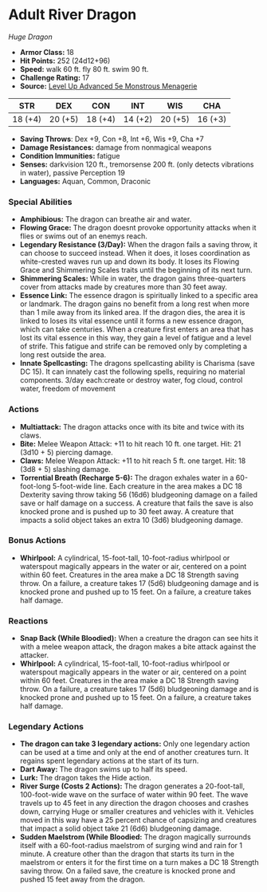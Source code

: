 # Adult River Dragon

*Huge* *Dragon*

- **Armor Class:** 18
- **Hit Points:** 252 (24d12+96)
- **Speed:** walk 60 ft. fly 80 ft. swim 90 ft.
- **Challenge Rating:** 17
- **Source:** [Level Up Advanced 5e Monstrous Menagerie](https://www.levelup5e.com)

| STR | DEX | CON | INT | WIS | CHA |
| --- | --- | --- | --- | --- | --- |
| 18 (+4) | 20 (+5) | 18 (+4) | 14 (+2) | 20 (+5) | 16 (+3) |

- **Saving Throws**: Dex +9, Con +8, Int +6, Wis +9, Cha +7
- **Damage Resistances:** damage from nonmagical weapons
- **Condition Immunities:** fatigue
- **Senses:** darkvision 120 ft., tremorsense 200 ft. (only detects vibrations in water), passive Perception 19
- **Languages:** Aquan, Common, Draconic
### Special Abilities
- **Amphibious:** The dragon can breathe air and water.
- **Flowing Grace:** The dragon doesnt provoke opportunity attacks when it flies or swims out of an enemys reach.
- **Legendary Resistance (3/Day):** When the dragon fails a saving throw, it can choose to succeed instead. When it does, it loses coordination as white-crested waves run up and down its body. It loses its Flowing Grace and Shimmering Scales traits until the beginning of its next turn.
- **Shimmering Scales:** While in water, the dragon gains three-quarters cover from attacks made by creatures more than 30 feet away.
- **Essence Link:** The essence dragon is spiritually linked to a specific area or landmark. The dragon gains no benefit from a long rest when more than 1 mile away from its linked area. If the dragon dies, the area it is linked to loses its vital essence until it forms a new essence dragon, which can take centuries. When a creature first enters an area that has lost its vital essence in this way, they gain a level of fatigue and a level of strife. This fatigue and strife can be removed only by completing a long rest outside the area.
- **Innate Spellcasting:** The dragons spellcasting ability is Charisma (save DC 15). It can innately cast the following spells, requiring no material components. 3/day each:create or destroy water, fog cloud, control water, freedom of movement
### Actions
- **Multiattack:** The dragon attacks once with its bite and twice with its claws.
- **Bite:** Melee Weapon Attack: +11 to hit  reach 10 ft.  one target. Hit: 21 (3d10 + 5) piercing damage.
- **Claws:** Melee Weapon Attack: +11 to hit  reach 5 ft.  one target. Hit: 18 (3d8 + 5) slashing damage.
- **Torrential Breath (Recharge 5-6):** The dragon exhales water in a 60-foot-long  5-foot-wide line. Each creature in the area makes a DC 18 Dexterity saving throw  taking 56 (16d6) bludgeoning damage on a failed save or half damage on a success. A creature that fails the save is also knocked prone and is pushed up to 30 feet away. A creature that impacts a solid object takes an extra 10 (3d6) bludgeoning damage.
### Bonus Actions
- **Whirlpool:** A cylindrical, 15-foot-tall, 10-foot-radius whirlpool or waterspout magically appears in the water or air, centered on a point within 60 feet. Creatures in the area make a DC 18 Strength saving throw. On a failure, a creature takes 17 (5d6) bludgeoning damage and is knocked prone and pushed up to 15 feet. On a failure, a creature takes half damage.
### Reactions
- **Snap Back (While Bloodied):** When a creature the dragon can see hits it with a melee weapon attack, the dragon makes a bite attack against the attacker.
- **Whirlpool:** A cylindrical, 15-foot-tall, 10-foot-radius whirlpool or waterspout magically appears in the water or air, centered on a point within 60 feet. Creatures in the area make a DC 18 Strength saving throw. On a failure, a creature takes 17 (5d6) bludgeoning damage and is knocked prone and pushed up to 15 feet. On a failure, a creature takes half damage.


### Legendary Actions
- **The dragon can take 3 legendary actions:** Only one legendary action can be used at a time and only at the end of another creatures turn. It regains spent legendary actions at the start of its turn.
- **Dart Away:** The dragon swims up to half its speed.
- **Lurk:** The dragon takes the Hide action.
- **River Surge (Costs 2 Actions):** The dragon generates a 20-foot-tall, 100-foot-wide wave on the surface of water within 90 feet. The wave travels up to 45 feet in any direction the dragon chooses and crashes down, carrying Huge or smaller creatures and vehicles with it. Vehicles moved in this way have a 25 percent chance of capsizing and creatures that impact a solid object take 21 (6d6) bludgeoning damage.
- **Sudden Maelstrom (While Bloodied:** The dragon magically surrounds itself with a 60-foot-radius maelstrom of surging wind and rain for 1 minute. A creature other than the dragon that starts its turn in the maelstrom or enters it for the first time on a turn makes a DC 18 Strength saving throw. On a failed save, the creature is knocked prone and pushed 15 feet away from the dragon.
